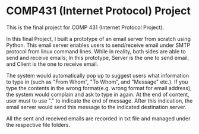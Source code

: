 # COMP431 (Internet Protocol) Project

This is the final project for COMP 431 (Internet Protocol Project). 

In this final Project, I built a prototype of an email server from scratch using Python. This email server enables users to send/receive email under SMTP protocol from linux command lines. While in reality, both sides are able to send and receive emails; In this prototype, Server is the one to send email, and Client is the one to receive email. 

The system would automatically pop up to suggest users what information to type in (such as "From Whom", "To Whom", and "Message" etc.). If you type the contents in the wrong format(e.g. wrong format for email address), the system would complain and ask to type in again. At the end of content, user must to use "." to indicate the end of message. After this indication, the email server would send this message to the indicated destination server. 

All the sent and received emails are recorded in txt file and managed under the respective file folders.
